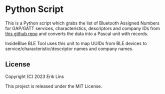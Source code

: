 # Python Script
This is a Python script which grabs the list of Bluetooth Assigned Numbers for GAP/GATT services, characteristics, descriptors and company IDs from [this github repo](https://github.com/NordicSemiconductor/bluetooth-numbers-database) and converts the data into a Pascal unit with records.

InsideBlue BLE Tool uses this unit to map UUIDs from BLE devices to service/characteristic/descriptor names and company names.

## License
Copyright (C) 2023 Erik Lins

This project is released under the MIT License.
